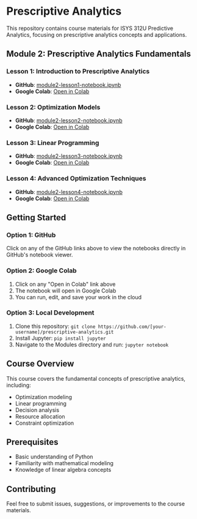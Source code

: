 # Prescriptive Analytics

This repository contains course materials for ISYS 312U Predictive Analytics, focusing on prescriptive analytics concepts and applications.

## Module 2: Prescriptive Analytics Fundamentals

### Lesson 1: Introduction to Prescriptive Analytics
- **GitHub**: [module2-lesson1-notebook.ipynb](Modules/module2-lesson1-notebook.ipynb)
- **Google Colab**: [Open in Colab](https://colab.research.google.com/github/[your-username]/prescriptive-analytics/blob/main/Modules/module2-lesson1-notebook.ipynb)

### Lesson 2: Optimization Models
- **GitHub**: [module2-lesson2-notebook.ipynb](Modules/module2-lesson2-notebook.ipynb)
- **Google Colab**: [Open in Colab](https://colab.research.google.com/github/[your-username]/prescriptive-analytics/blob/main/Modules/module2-lesson2-notebook.ipynb)

### Lesson 3: Linear Programming
- **GitHub**: [module2-lesson3-notebook.ipynb](Modules/module2-lesson3-notebook.ipynb)
- **Google Colab**: [Open in Colab](https://colab.research.google.com/github/[your-username]/prescriptive-analytics/blob/main/Modules/module2-lesson3-notebook.ipynb)

### Lesson 4: Advanced Optimization Techniques
- **GitHub**: [module2-lesson4-notebook.ipynb](Modules/module2-lesson4-notebook.ipynb)
- **Google Colab**: [Open in Colab](https://colab.research.google.com/github/[your-username]/prescriptive-analytics/blob/main/Modules/module2-lesson4-notebook.ipynb)

## Getting Started

### Option 1: GitHub
Click on any of the GitHub links above to view the notebooks directly in GitHub's notebook viewer.

### Option 2: Google Colab
1. Click on any "Open in Colab" link above
2. The notebook will open in Google Colab
3. You can run, edit, and save your work in the cloud

### Option 3: Local Development
1. Clone this repository: `git clone https://github.com/[your-username]/prescriptive-analytics.git`
2. Install Jupyter: `pip install jupyter`
3. Navigate to the Modules directory and run: `jupyter notebook`

## Course Overview

This course covers the fundamental concepts of prescriptive analytics, including:
- Optimization modeling
- Linear programming
- Decision analysis
- Resource allocation
- Constraint optimization

## Prerequisites

- Basic understanding of Python
- Familiarity with mathematical modeling
- Knowledge of linear algebra concepts

## Contributing

Feel free to submit issues, suggestions, or improvements to the course materials.
